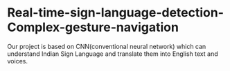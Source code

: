 # Real-time-sign-language-detection-Complex-gesture-navigation
Our project is based on CNN(conventional neural network) which can understand Indian Sign Language and translate them into English text and voices.
